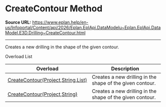 # CreateContour Method

**Source URL:** https://www.eplan.help/en-us/Infoportal/Content/api/2026/Eplan.EplApi.DataModelu~Eplan.EplApi.DataModel.E3D.Drilling~CreateContour.html

---

Creates a new drilling in the shape of the given contour.

Overload List

| Overload | Description |
| --- | --- |
| [CreateContour(Project,String,List<Placement3D>)](Eplan.EplApi.DataModelu~Eplan.EplApi.DataModel.E3D.Drilling~CreateContour(Project,String,List{Placement3D}).html) | Creates a new drilling in the shape of the given contour. |
| [CreateContour(Project,String)](Eplan.EplApi.DataModelu~Eplan.EplApi.DataModel.E3D.Drilling~CreateContour(Project,String).html) | Creates a new drilling in the shape of the given contour. |
